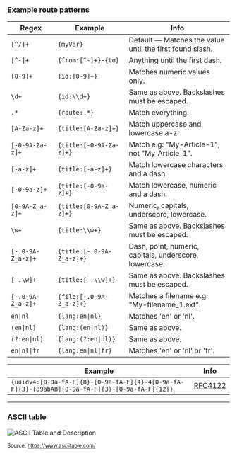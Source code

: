 ### Example route patterns

Regex             | Example                   | Info
------------------|---------------------------|---------------------------------------------------------
`[^/]+`           | `{myVar}`                 | Default — Matches the value until the first found slash.
`[^-]+`           | `{from:[^-]+}-{to}`       | Anything until the first dash.
`[0-9]+`          | `{id:[0-9]+}`             | Matches numeric values only.
`\d+`             | `{id:\\d+}`               | Same as above. Backslashes must be escaped.
`.*`              | `{route:.*}`              | Match everything.
`[A-Za-z]+`       | `{title:[A-Za-z]+}`       | Match uppercase and lowercase a-z.
`[-0-9A-Za-z]+`   | `{title:[-0-9A-Za-z]+}`   | Match e.g: "My-Article-1", not "My_Article_1".
`[-a-z]+`         | `{title:[-a-z]+}`         | Match lowercase characters and a dash.
`[-0-9a-z]+`      | `{title:[-0-9a-z]+}`      | Match lowercase, numeric and a dash.
`[0-9A-Z_a-z]+`   | `{title:[0-9A-Z_a-z]+}`   | Numeric, capitals, underscore, lowercase.
`\w+`             | `{title:\\w+}`            | Same as above. Backslashes must be escaped.
`[-.0-9A-Z_a-z]+` | `{title:[-.0-9A-Z_a-z]+}` | Dash, point, numeric, capitals, underscore, lowercase.
`[-.\w]+`         | `{title:[-.\\w]+}`        | Same as above. Backslashes must be escaped.
`[-.0-9A-Z_a-z]+` | `{file:[-.0-9A-Z_a-z]+}`  | Matches a filename e.g: "My-filename_1.ext".
`en\|nl`          | `{lang:en\|nl}`           | Matches 'en' or 'nl'.
`(en\|nl)`        | `{lang:(en\|nl)}`         | Same as above.
`(?:en\|nl)`      | `{lang:(?:en\|nl)}`       | Same as above.
`en\|nl\|fr`      | `{lang:en\|nl\|fr}`       | Matches 'en' or 'nl' or 'fr'.

Example                                                                                        | Info
-----------------------------------------------------------------------------------------------|-------
`{uuidv4:[0-9a-fA-F]{8}-[0-9a-fA-F]{4}-4[0-9a-fA-F]{3}-[89abAB][0-9a-fA-F]{3}-[0-9a-fA-F]{12}}`| [RFC4122](https://datatracker.ietf.org/doc/html/rfc4122#page-4)

---

### ASCII table

![ASCII Table and Description](https://www.asciitable.com/index/asciifull.gif)

<sup>Source: https://www.asciitable.com/</sup>
